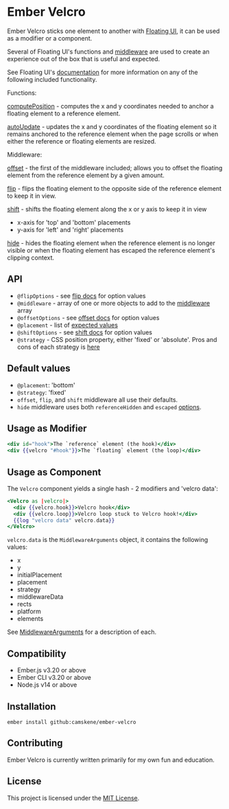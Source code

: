 Ember Velcro
==============================================================================

Ember Velcro sticks one element to another with [Floating UI](https://floating-ui.com/), it can be used as a modifier or a component.

Several of Floating UI's functions and [middleware](https://floating-ui.com/docs/middleware) are used to create an experience out of the box that is useful and expected.

See Floating UI's [documentation](https://floating-ui.com/docs/getting-started) for more information on any of the following included functionality.

Functions:

[computePosition](https://floating-ui.com/docs/computePosition) - computes the x and y coordinates needed to anchor a floating element to a reference element.

[autoUpdate](https://floating-ui.com/docs/autoUpdate) - updates the x and y coordinates of the floating element so it remains anchored to the reference element when the page scrolls or when either the reference or floating elements are resized.

Middleware:

[offset](https://floating-ui.com/docs/offset) - the first of the middleware included; allows you to offset the floating element from the reference element by a given amount.

[flip](https://floating-ui.com/docs/flip) - flips the floating element to the opposite side of the reference element to keep it in view.

[shift](https://floating-ui.com/docs/shift) - shifts the floating element along the x or y axis to keep it in view
* x-axis for 'top' and 'bottom' placements
* y-axis for 'left' and 'right' placements

[hide](https://floating-ui.com/docs/hide) - hides the floating element when the reference element is no longer visible or when the floating element has escaped the reference element's clipping context.


API
------------------------------------------------------------------------------

* `@flipOptions` - see [flip docs](https://floating-ui.com/docs/flip) for option values
* `@middleware` - array of one or more objects to add to the [middleware](https://floating-ui.com/docs/middleware) array
* `@offsetOptions` - see [offset docs](https://floating-ui.com/docs/offset) for option values
* `@placement` - list of [expected values](https://floating-ui.com/docs/computeposition#placement)
* `@shiftOptions` - see [shift docs](https://floating-ui.com/docs/shift) for option values
* `@strategy` - CSS position property, either 'fixed' or 'absolute'. Pros and cons of each strategy is [here](https://floating-ui.com/docs/computePosition#strategy)


Default values
------------------------------------------------------------------------------

* `@placement`: 'bottom'
* `@strategy`: 'fixed'
* `offset`, `flip`, and `shift` middleware all use their defaults.
* `hide` middleware uses both `referenceHidden` and `escaped` [options](https://floating-ui.com/docs/hide#options).

Usage as Modifier
------------------------------------------------------------------------------

```hbs
<div id="hook">The `reference` element (the hook)</div>
<div {{velcro "#hook"}}>The `floating` element (the loop)</div>
```

Usage as Component
------------------------------------------------------------------------------

The `Velcro` component yields a single hash - 2 modifiers and 'velcro data':

```hbs
<Velcro as |velcro|>
  <div {{velcro.hook}}>Velcro hook</div>
  <div {{velcro.loop}}>Velcro loop stuck to Velcro hook!</div>
  {{log "velcro data" velcro.data}}
</Velcro>
```

`velcro.data` is the `MiddlewareArguments` object, it contains the following values:

* x
* y
* initialPlacement
* placement
* strategy
* middlewareData
* rects
* platform
* elements

See [MiddlewareArguments](https://floating-ui.com/docs/middleware#middlewarearguments) for a description of each.

Compatibility
------------------------------------------------------------------------------

* Ember.js v3.20 or above
* Ember CLI v3.20 or above
* Node.js v14 or above


Installation
------------------------------------------------------------------------------

```
ember install github:camskene/ember-velcro
```

Contributing
------------------------------------------------------------------------------

Ember Velcro is currently written primarily for my own fun and education.

License
------------------------------------------------------------------------------

This project is licensed under the [MIT License](LICENSE.md).
